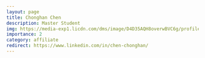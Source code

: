 ```yaml
---
layout: page
title: Chonghan Chen
description: Master Student
img: https://media-exp1.licdn.com/dms/image/D4D35AQH8overwBVC6g/profile-framedphoto-shrink_800_800/0/1631458244689?e=1640203200&v=beta&t=3S0p_xqfgM0bfnt-eK_ReFkaENj5mll2OlrWQncvOXg
importance: 2
category: affiliate
redirect: https://www.linkedin.com/in/chen-chonghan/
---
```

